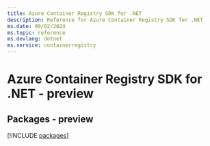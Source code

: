 ```yaml
---
title: Azure Container Registry SDK for .NET
description: Reference for Azure Container Registry SDK for .NET
ms.date: 09/02/2024
ms.topic: reference
ms.devlang: dotnet
ms.service: containerregistry
---
```

# Azure Container Registry SDK for .NET - preview
## Packages - preview
[!INCLUDE [packages](container-registry-index.md)]